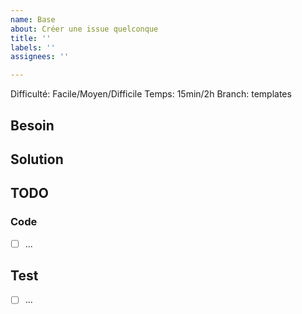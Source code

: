 ```yaml
---
name: Base
about: Créer une issue quelconque 
title: ''
labels: ''
assignees: ''

---
```

Difficulté: Facile/Moyen/Difficile 
Temps: 15min/2h <!-- En temps de travail -->
Branch: templates <!-- La branch sur lequel on travail -->


## Besoin

<!-- Description du besoin -->

## Solution

<!-- Description de la solution -->

## TODO

### Code

- [ ] ...

## Test

- [ ] ...

